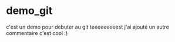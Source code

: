 # demo_git
c'est un demo pour debuter au git
teeeeeeeeest
j'ai ajouté un autre commentaire c'est cool :)
